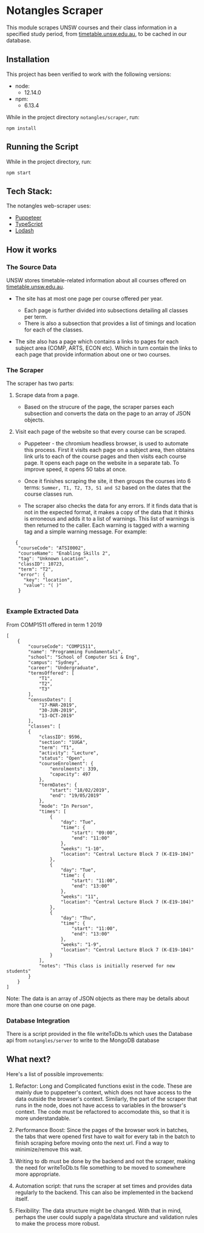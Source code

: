 # Notangles Scraper

This module scrapes UNSW courses and their class information in a specified study period, from [timetable.unsw.edu.au](https://timetable.unsw.edu.au/), to be cached in our database.

## Installation

This project has been verified to work with the following versions:

- node:
  - 12.14.0
- npm:
  - 6.13.4

While in the project directory `notangles/scraper`, run:

```
npm install
```

## Running the Script

While in the project directory, run:

```
npm start
```

## Tech Stack:

The notangles web-scraper uses:

- [Puppeteer](https://github.com/puppeteer/puppeteer)
- [TypeScript](https://www.typescriptlang.org/)
- [Lodash](https://lodash.com/)

## How it works

### The Source Data

UNSW stores timetable-related information about all courses offered on [timetable.unsw.edu.au](https://timetable.unsw.edu.au/).

- The site has at most one page per course offered per year.
  - Each page is further divided into subsections detailing all classes per term.
  - There is also a subsection that provides a list of timings and location for each of the classes.

- The site also has a page which contains a links to pages for each subject area (COMP, ARTS, ECON etc). Which in turn contain the links to each page that provide information about one or two courses.

### The Scraper

The scraper has two parts:

1. Scrape data from a page.

   - Based on the strucure of the page, the scraper parses each subsection and converts the data on the page to an array of JSON objects.
2. Visit each page of the website so that every course can be scraped.

   - Puppeteer - the chromium headless browser, is used to automate this process. First it visits each page on a subject area, then obtains link urls to each of the course pages and then visits each course page.
     It opens each page on the website in a separate tab. To improve speed, it opens 50 tabs at once.

   - Once it finishes scraping the site, it then groups the courses into 6 terms:
     `Summer, T1, T2, T3, S1 and S2` based on the dates that the course classes run.

   - The scraper also checks the data for any errors. If it finds data that is not in the expected format, it makes a copy of the data that it thinks is erroneous and adds it to a list of warnings. This list of warnings is then returned to the caller. Each warning is tagged with a warning tag and a simple warning message. For example:
   ```
   {
    "courseCode": "ATSI0002",
    "courseName": "Enabling Skills 2",
    "tag": "Unknown Location",
    "classID": 10723,
    "term": "T2",
    "error": {
      "key": "location",
      "value": "( )"
    }


### Example Extracted Data

From COMP1511 offered in term 1 2019
 ```
 [
     {
         "courseCode": "COMP1511",
         "name": "Programming Fundamentals",
         "school": "School of Computer Sci & Eng",
         "campus": "Sydney",
         "career": "Undergraduate",
         "termsOffered": [
             "T1",
             "T2",
             "T3"
         ],
         "censusDates": [
             "17-MAR-2019",
             "30-JUN-2019",
             "13-OCT-2019"
         ],
         "classes": [
         {
             "classID": 9596,
             "section": "1UGA",
             "term": "T1",
             "activity": "Lecture",
             "status": "Open",
             "courseEnrolment": {
                 "enrolments": 339,
                 "capacity": 497
             },
             "termDates": {
                 "start": "18/02/2019",
                 "end": "19/05/2019"
             },
             "mode": "In Person",
             "times": [
                 {
                     "day": "Tue",
                     "time": {
                         "start": "09:00",
                         "end": "11:00"
                     },
                     "weeks": "1-10",
                     "location": "Central Lecture Block 7 (K-E19-104)"
                 },
                 {
                     "day": "Tue",
                     "time": {
                         "start": "11:00",
                         "end": "13:00"
                     },
                     "weeks": "11",
                     "location": "Central Lecture Block 7 (K-E19-104)"
                 },
                 {
                     "day": "Thu",
                     "time": {
                         "start": "11:00",
                         "end": "13:00"
                     },
                     "weeks": "1-9",
                     "location": "Central Lecture Block 7 (K-E19-104)"
                 }
             ],
             "notes": "This class is initially reserved for new students"
         }
     }
 ]
 ```
Note: The data is an array of JSON objects as there may be details about more than one course on one page.

### Database Integration

There is a script provided in the file writeToDb.ts which uses the Database api from `notangles/server` to write to the MongoDB database

## What next?

Here's a list of possible improvements:

1. Refactor: Long and Complicated functions exist in the code. These are mainly due to puppeteer's context, which does not have access to the data outside the browser's context. Similarly, the part of the scraper that runs in the node, does not have access to variables in the browser's context. The code must be refactored to accomodate this, so that it is more understandable.

2. Performance Boost: Since the pages of the browser work in batches, the tabs that were opened first have to wait for every tab in the batch to finish scraping before moving onto the next url. Find a way to minimize/remove this wait.

3. Writing to db must be done by the backend and not the scraper, making the need for writeToDb.ts file something to be moved to somewhere more appropriate.

4. Automation script: that runs the scraper at set times and provides data regularly to the backend. This can also be implemented in the backend itself.

5. Flexibility: The data structure might be changed. With that in mind, perhaps the user could supply a page/data structure and validation rules to make the process more robust.
